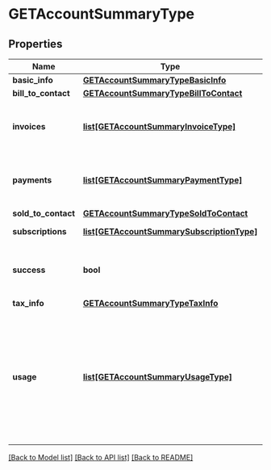 # GETAccountSummaryType

## Properties
Name | Type | Description | Notes
------------ | ------------- | ------------- | -------------
**basic_info** | [**GETAccountSummaryTypeBasicInfo**](GETAccountSummaryTypeBasicInfo.md) |  | [optional] 
**bill_to_contact** | [**GETAccountSummaryTypeBillToContact**](GETAccountSummaryTypeBillToContact.md) |  | [optional] 
**invoices** | [**list[GETAccountSummaryInvoiceType]**](GETAccountSummaryInvoiceType.md) | Container for invoices. Only returns the last 6 invoices.  | [optional] 
**payments** | [**list[GETAccountSummaryPaymentType]**](GETAccountSummaryPaymentType.md) | Container for payments. Only returns the last 6 payments.  | [optional] 
**sold_to_contact** | [**GETAccountSummaryTypeSoldToContact**](GETAccountSummaryTypeSoldToContact.md) |  | [optional] 
**subscriptions** | [**list[GETAccountSummarySubscriptionType]**](GETAccountSummarySubscriptionType.md) | Container for subscriptions.  | [optional] 
**success** | **bool** | Returns &#x60;true&#x60; if the request was processed successfully.  | [optional] 
**tax_info** | [**GETAccountSummaryTypeTaxInfo**](GETAccountSummaryTypeTaxInfo.md) |  | [optional] 
**usage** | [**list[GETAccountSummaryUsageType]**](GETAccountSummaryUsageType.md) | Container for usage data. Only returns the last 6 months of usage.  **Note:** If the Active Rating feature is enabled, no usage data is returned in the response body field.  | [optional] 

[[Back to Model list]](../README.md#documentation-for-models) [[Back to API list]](../README.md#documentation-for-api-endpoints) [[Back to README]](../README.md)


